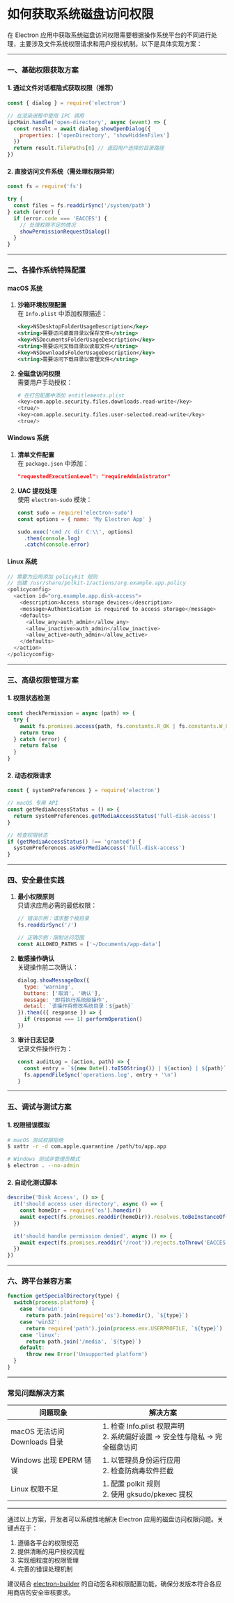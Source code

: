 # 如何获取系统磁盘访问权限

在 Electron 应用中获取系统磁盘访问权限需要根据操作系统平台的不同进行处理，主要涉及文件系统权限请求和用户授权机制。以下是具体实现方案：

---

### 一、基础权限获取方案
#### 1. 通过文件对话框隐式获取权限（推荐）
```javascript
const { dialog } = require('electron')

// 在渲染进程中使用 IPC 调用
ipcMain.handle('open-directory', async (event) => {
  const result = await dialog.showOpenDialog({
    properties: ['openDirectory', 'showHiddenFiles']
  })
  return result.filePaths[0] // 返回用户选择的目录路径
})
```

#### 2. 直接访问文件系统（需处理权限异常）
```javascript
const fs = require('fs')

try {
  const files = fs.readdirSync('/system/path')
} catch (error) {
  if (error.code === 'EACCES') {
    // 处理权限不足的情况
    showPermissionRequestDialog()
  }
}
```

---

### 二、各操作系统特殊配置
#### macOS 系统
1. **沙箱环境权限配置**  
   在 `Info.plist` 中添加权限描述：
   ```xml
   <key>NSDesktopFolderUsageDescription</key>
   <string>需要访问桌面目录以保存文件</string>
   <key>NSDocumentsFolderUsageDescription</key>
   <string>需要访问文档目录以读取文件</string>
   <key>NSDownloadsFolderUsageDescription</key>
   <string>需要访问下载目录以管理文件</string>
   ```

2. **全磁盘访问权限**  
   需要用户手动授权：
   ```bash
   # 在打包配置中添加 entitlements.plist
   <key>com.apple.security.files.downloads.read-write</key>
   <true/>
   <key>com.apple.security.files.user-selected.read-write</key>
   <true/>
   ```

#### Windows 系统
1. **清单文件配置**  
   在 `package.json` 中添加：
   ```json
   "requestedExecutionLevel": "requireAdministrator"
   ```

2. **UAC 提权处理**  
   使用 `electron-sudo` 模块：
   ```javascript
   const sudo = require('electron-sudo')
   const options = { name: 'My Electron App' }
   
   sudo.exec('cmd /c dir C:\\', options)
     .then(console.log)
     .catch(console.error)
   ```

#### Linux 系统
```javascript
// 需要为应用添加 policykit 规则
// 创建 /usr/share/polkit-1/actions/org.example.app.policy
<policyconfig>
  <action id="org.example.app.disk-access">
    <description>Access storage devices</description>
    <message>Authentication is required to access storage</message>
    <defaults>
      <allow_any>auth_admin</allow_any>
      <allow_inactive>auth_admin</allow_inactive>
      <allow_active>auth_admin</allow_active>
    </defaults>
  </action>
</policyconfig>
```

---

### 三、高级权限管理方案
#### 1. 权限状态检测
```javascript
const checkPermission = async (path) => {
  try {
    await fs.promises.access(path, fs.constants.R_OK | fs.constants.W_OK)
    return true
  } catch (error) {
    return false
  }
}
```

#### 2. 动态权限请求
```javascript
const { systemPreferences } = require('electron')

// macOS 专用 API
const getMediaAccessStatus = () => {
  return systemPreferences.getMediaAccessStatus('full-disk-access')
}

// 检查权限状态
if (getMediaAccessStatus() !== 'granted') {
  systemPreferences.askForMediaAccess('full-disk-access')
}
```

---

### 四、安全最佳实践
1. **最小权限原则**  
   只请求应用必需的最低权限：
   ```javascript
   // 错误示例：请求整个根目录
   fs.readdirSync('/') 

   // 正确示例：限制访问范围
   const ALLOWED_PATHS = ['~/Documents/app-data']
   ```

2. **敏感操作确认**  
   关键操作前二次确认：
   ```javascript
   dialog.showMessageBox({
     type: 'warning',
     buttons: ['取消', '确认'],
     message: '即将执行系统级操作',
     detail: `该操作将修改系统目录：${path}`
   }).then(({ response }) => {
     if (response === 1) performOperation()
   })
   ```

3. **审计日志记录**  
   记录文件操作行为：
   ```javascript
   const auditLog = (action, path) => {
     const entry = `${new Date().toISOString()} | ${action} | ${path}`
     fs.appendFileSync('operations.log', entry + '\n')
   }
   ```

---

### 五、调试与测试方案
#### 1. 权限错误模拟
```bash
# macOS 测试权限拒绝
$ xattr -r -d com.apple.quarantine /path/to/app.app

# Windows 测试非管理员模式
$ electron . --no-admin
```

#### 2. 自动化测试脚本
```javascript
describe('Disk Access', () => {
  it('should access user directory', async () => {
    const homeDir = require('os').homedir()
    await expect(fs.promises.readdir(homeDir)).resolves.toBeInstanceOf(Array)
  })

  it('should handle permission denied', async () => {
    await expect(fs.promises.readdir('/root')).rejects.toThrow('EACCES')
  })
})
```

---

### 六、跨平台兼容方案
```javascript
function getSpecialDirectory(type) {
  switch(process.platform) {
    case 'darwin':
      return path.join(require('os').homedir(), `${type}`)
    case 'win32':
      return require('path').join(process.env.USERPROFILE, `${type}`)
    case 'linux':
      return path.join('/media', `${type}`)
    default:
      throw new Error('Unsupported platform')
  }
}
```

---

### 常见问题解决方案
| 问题现象                     | 解决方案                                                                 |
|------------------------------|-------------------------------------------------------------------------|
| macOS 无法访问 Downloads 目录 | 1. 检查 Info.plist 权限声明<br>2. 系统偏好设置 → 安全性与隐私 → 完全磁盘访问 |
| Windows 出现 EPERM 错误       | 1. 以管理员身份运行应用<br>2. 检查防病毒软件拦截                          |
| Linux 权限不足               | 1. 配置 polkit 规则<br>2. 使用 gksudo/pkexec 提权                       |

---

通过以上方案，开发者可以系统性地解决 Electron 应用的磁盘访问权限问题。关键点在于：
1. 遵循各平台的权限规范
2. 提供清晰的用户授权流程
3. 实现细粒度的权限管理
4. 完善的错误处理机制

建议结合 [electron-builder](https://www.electron.build/) 的自动签名和权限配置功能，确保分发版本符合各应用商店的安全审核要求。